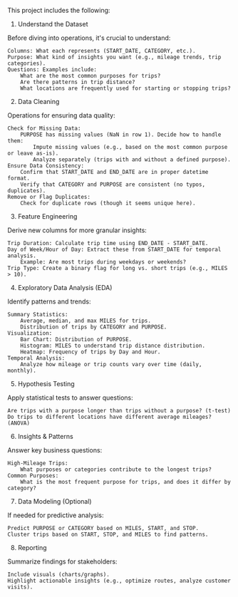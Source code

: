 This project includes the following:


1. Understand the Dataset

Before diving into operations, it's crucial to understand:

    Columns: What each represents (START_DATE, CATEGORY, etc.).
    Purpose: What kind of insights you want (e.g., mileage trends, trip categories).
    Questions: Examples include:
        What are the most common purposes for trips?
        Are there patterns in trip distance?
        What locations are frequently used for starting or stopping trips?

2. Data Cleaning

Operations for ensuring data quality:

    Check for Missing Data:
        PURPOSE has missing values (NaN in row 1). Decide how to handle them:
            Impute missing values (e.g., based on the most common purpose or leave as-is).
            Analyze separately (trips with and without a defined purpose).
    Ensure Data Consistency:
        Confirm that START_DATE and END_DATE are in proper datetime format.
        Verify that CATEGORY and PURPOSE are consistent (no typos, duplicates).
    Remove or Flag Duplicates:
        Check for duplicate rows (though it seems unique here).

3. Feature Engineering

Derive new columns for more granular insights:

    Trip Duration: Calculate trip time using END_DATE - START_DATE.
    Day of Week/Hour of Day: Extract these from START_DATE for temporal analysis.
        Example: Are most trips during weekdays or weekends?
    Trip Type: Create a binary flag for long vs. short trips (e.g., MILES > 10).

4. Exploratory Data Analysis (EDA)

Identify patterns and trends:

    Summary Statistics:
        Average, median, and max MILES for trips.
        Distribution of trips by CATEGORY and PURPOSE.
    Visualization:
        Bar Chart: Distribution of PURPOSE.
        Histogram: MILES to understand trip distance distribution.
        Heatmap: Frequency of trips by Day and Hour.
    Temporal Analysis:
        Analyze how mileage or trip counts vary over time (daily, monthly).

5. Hypothesis Testing

Apply statistical tests to answer questions:

    Are trips with a purpose longer than trips without a purpose? (t-test)
    Do trips to different locations have different average mileages? (ANOVA)

6. Insights & Patterns

Answer key business questions:

    High-Mileage Trips:
        What purposes or categories contribute to the longest trips?
    Common Purposes:
        What is the most frequent purpose for trips, and does it differ by category?

7. Data Modeling (Optional)

If needed for predictive analysis:

    Predict PURPOSE or CATEGORY based on MILES, START, and STOP.
    Cluster trips based on START, STOP, and MILES to find patterns.

8. Reporting

Summarize findings for stakeholders:

    Include visuals (charts/graphs).
    Highlight actionable insights (e.g., optimize routes, analyze customer visits).